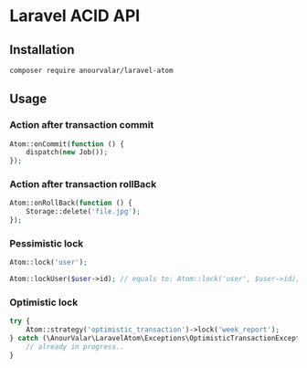 # Laravel ACID API

## Installation

```bash
composer require anourvalar/laravel-atom
```


## Usage

### Action after transaction commit
```php
Atom::onCommit(function () {
    dispatch(new Job());
});
```


### Action after transaction rollBack
```php
Atom::onRollBack(function () {
    Storage::delete('file.jpg');
});
```


### Pessimistic lock
```php
Atom::lock('user');
```

```php
Atom::lockUser($user->id); // equals to: Atom::lock('user', $user->id);
```


### Optimistic lock
```php
try {
    Atom::strategy('optimistic_transaction')->lock('week_report');
} catch (\AnourValar\LaravelAtom\Exceptions\OptimisticTransactionException $e) {
    // already in progress..
}
```
